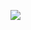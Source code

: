 <p align="left">
    <img src="https://skillicons.dev/icons?i=html,css,js,svelte,cs,cpp,dotnet,git,bash,vercel,aws,ableton&theme=light&theme=light&perline=6" />
</p>
